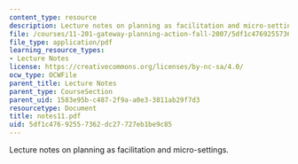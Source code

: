 ```yaml
---
content_type: resource
description: Lecture notes on planning as facilitation and micro-settings.
file: /courses/11-201-gateway-planning-action-fall-2007/5df1c47692557362dc27727eb1be9c85_notes11.pdf
file_type: application/pdf
learning_resource_types:
- Lecture Notes
license: https://creativecommons.org/licenses/by-nc-sa/4.0/
ocw_type: OCWFile
parent_title: Lecture Notes
parent_type: CourseSection
parent_uid: 1583e95b-c487-2f9a-a0e3-3811ab29f7d3
resourcetype: Document
title: notes11.pdf
uid: 5df1c476-9255-7362-dc27-727eb1be9c85
---
```

Lecture notes on planning as facilitation and micro-settings.